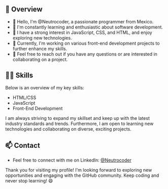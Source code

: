## 📝 Overview

- 🌱 Hello, I'm @Neutrocoder, a passionate programmer from Mexico.
- 🔭 I'm constantly learning and enthusiastic about software development.
- 🚀 I have a strong interest in JavaScript, CSS, and HTML, and enjoy exploring new technologies.
- 💼 Currently, I'm working on various front-end development projects to further enhance my skills.
- 💬 Feel free to reach out if you have any questions or are interested in collaborating on a project.

## 👨‍💻 Skills

Below is an overview of my key skills:

- HTML/CSS
- JavaScript
- Front-End Development

I am always striving to expand my skillset and keep up with the latest industry standards and trends. Furthermore, I am open to learning new technologies and collaborating on diverse, exciting projects.

## 📫 Contact

- Feel free to connect with me on LinkedIn: [@Neutrocoder](www.linkedin.com/in/luis-medina-13343a260)

Thank you for visiting my profile! I'm looking forward to exploring new opportunities and engaging with the GitHub community. Keep coding and never stop learning! 😄
